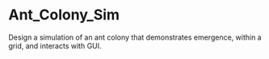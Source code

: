# Ant_Colony_Sim
Design a simulation of an ant colony that demonstrates emergence, within a grid, and interacts with GUI.

